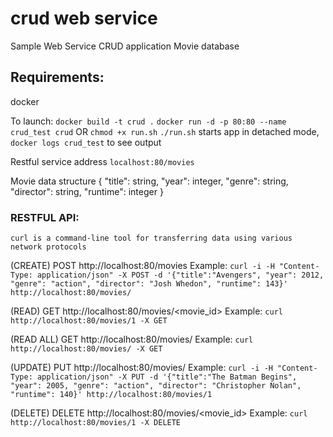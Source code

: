 # crud web service
Sample Web Service CRUD application Movie database


## Requirements:
docker


To launch:
`docker build -t crud .`
`docker run -d -p 80:80 --name crud_test crud`
OR
`chmod +x run.sh`
`./run.sh` starts app in detached mode, `docker logs crud_test` to see output


Restful service address `localhost:80/movies`


Movie data structure {
	"title": string,
	"year": integer,
	"genre": string,
	"director": string,
	"runtime": integer
}


### RESTFUL API:

`curl is a command-line tool for transferring data using various network protocols`


(CREATE)
POST http://localhost:80/movies
Example: `curl -i -H "Content-Type: application/json" -X POST -d '{"title":"Avengers", "year": 2012, "genre": "action", "director": "Josh Whedon", "runtime": 143}' http://localhost:80/movies/`


(READ)
GET http://localhost:80/movies/<movie_id>
Example: `curl http://localhost:80/movies/1 -X GET`


(READ ALL)
GET http://localhost:80/movies/
Example: `curl http://localhost:80/movies/ -X GET`

(UPDATE)
PUT http://localhost:80/movies/
Example: `curl -i -H "Content-Type: application/json" -X PUT -d '{"title":"The Batman Begins", "year": 2005, "genre": "action", "director": "Christopher Nolan", "runtime": 140}' http://localhost:80/movies/1`

(DELETE)
DELETE http://localhost:80/movies/<movie_id>
Example: `curl http://localhost:80/movies/1 -X DELETE`

